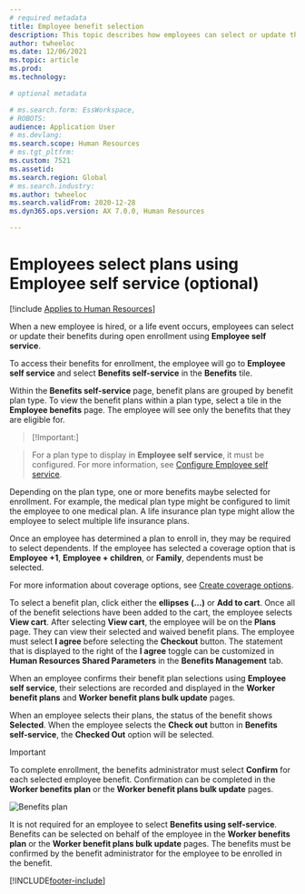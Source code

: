 ```yaml
---
# required metadata
title: Employee benefit selection
description: This topic describes how employees can select or update their benefits.
author: twheeloc
ms.date: 12/06/2021
ms.topic: article
ms.prod: 
ms.technology: 

# optional metadata

# ms.search.form: EssWorkspace, 
# ROBOTS: 
audience: Application User
# ms.devlang: 
ms.search.scope: Human Resources
# ms.tgt_pltfrm: 
ms.custom: 7521
ms.assetid: 
ms.search.region: Global
# ms.search.industry: 
ms.author: twheeloc
ms.search.validFrom: 2020-12-28
ms.dyn365.ops.version: AX 7.0.0, Human Resources

---
```


# Employees select plans using Employee self service (optional)

[!include [Applies to Human Resources](../includes/applies-to-hr.md)]

When a new employee is hired, or a life event occurs, employees can select or update their benefits during open enrollment using **Employee self service**.

To access their benefits for enrollment, the employee will go to **Employee self service** and select **Benefits self-service** in the **Benefits** tile.

Within the **Benefits self-service** page, benefit plans are grouped by benefit plan type. To view the benefit plans within a plan type, select a tile in the 
**Employee benefits** page. The employee will see only the benefits that they are eligible for.

> [!Important:]

> For a plan type to display in **Employee self service**, it must be configured. For more information, see [Configure Employee self service](/hr-benefits-setup-employee-self-service.md).

Depending on the plan type, one or more benefits maybe selected for enrollment. For example, the medical plan type might be configured to limit the employee to one medical plan.
A life insurance plan type might allow the employee to select multiple life insurance plans.

Once an employee has determined a plan to enroll in, they may be required to select dependents. If the employee has selected a coverage option that is **Employee +1**, 
**Employee + children**, or **Family**, dependents must be selected. 

For more information about coverage options, see [Create coverage options](/hr-benefits-setup-coverage-options.md).

To select a benefit plan, click either the **ellipses** **(…)** or **Add to cart**. Once all of the benefit selections have been added to the cart, 
the employee selects **View cart**. After selecting **View cart**, the employee will be on the **Plans** page. They can view their selected and waived benefit plans. 
The employee must select **I agree** before selecting the **Checkout** button. The statement that is displayed to the right of the **I agree** toggle can be 
customized in **Human Resources Shared Parameters** in the **Benefits Management** tab.

When an employee confirms their benefit plan selections using **Employee self service**, their selections are recorded and displayed in the **Worker benefit plans** and 
**Worker benefit plans bulk update** pages.

When an employee selects their plans, the status of the benefit shows **Selected**. When the employee selects the **Check out** button in **Benefits self-service**, 
the **Checked Out** option will be selected.

> [!IMPORTANT]
> To complete enrollment, the benefits administrator must select **Confirm** for each selected employee benefit. Confirmation can be 
> completed in the **Worker benefits plan** or the **Worker benefit plans bulk update** pages.

![Benefits plan](.media/benefits.png)

It is not required for an employee to select **Benefits using self-service**. Benefits can be selected on behalf of the employee in the **Worker benefits plan** or 
the **Worker benefit plans bulk update** pages. The benefits must be confirmed by the benefit administrator for the employee to be enrolled in the benefit.

[!INCLUDE[footer-include](../includes/footer-banner.md)]

